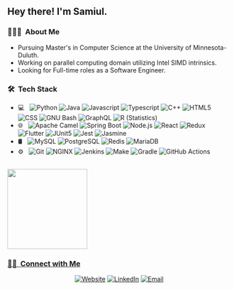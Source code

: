 <!-- <img src="https://raw.githubusercontent.com/samiu/AVS1508/master/assets/Aditya%20Vikram%20Singh%20Banner.png"> -->

<h2> Hey there! I'm Samiul.</h2>

<h3> 👨🏻‍💻 &nbsp;About Me </h3>

- Pursuing Master's in Computer Science at the University of Minnesota-Duluth.
- Working on parallel computing domain utilizing Intel SIMD intrinsics.
- Looking for Full-time roles as a Software Engineer.

<h3> 🛠 &nbsp;Tech Stack</h3>

- 💻 &nbsp;
  ![Python](https://img.shields.io/badge/-Python-333333?style=flat&logo=python)
  ![Java](https://img.shields.io/badge/-Java-333333?style=flat&logo=java)
  ![Javascript](https://img.shields.io/badge/-Javascript-333333?style=flat&logo=javascript)
  ![Typescript](https://img.shields.io/badge/-TypeScript-333333?style=flat&logo=typescript)
  ![C++](https://img.shields.io/badge/-C++-333333?style=flat&logo=C%2B%2B)
  ![HTML5](https://img.shields.io/badge/-HTML5-333333?style=flat&logo=HTML5)
  ![CSS](https://img.shields.io/badge/-CSS-333333?style=flat&logo=CSS3)
  ![GNU Bash](https://img.shields.io/badge/-GNU%20Bash-333333?style=flat&logo=gnubash)
  ![GraphQL](https://img.shields.io/badge/-GraphQL-333333?style=flat&logo=graphql&logoColor=E10098)
  ![R (Statistics)](https://img.shields.io/badge/-R-333333?style=flat&logo=R)
- 🌐 &nbsp;
  ![Apache Camel](https://img.shields.io/badge/-Apache%20Camel-333333?style=flat&logo=camel)
  ![Spring Boot](https://img.shields.io/badge/-Spring%20Boot-333333?style=flat&logo=springboot)
  ![Node.js](https://img.shields.io/badge/-Node.js-333333?style=flat&logo=node.js)
  ![React](https://img.shields.io/badge/-React-333333?style=flat&logo=react)
  ![Redux](https://img.shields.io/badge/-Redux-333333?style=flat&logo=redux)
  ![Flutter](https://img.shields.io/badge/-Flutter-333333?style=flat&logo=flutter&logoColor=02569B)
  ![JUnit5](https://img.shields.io/badge/-JUnit5-333333?style=flat&logo=junit5)
  ![Jest](https://img.shields.io/badge/-Jest-333333?style=flat&logo=jest&logoColor=C21325)
  ![Jasmine](https://img.shields.io/badge/-Jasmine-333333?style=flat&logo=jasmine&logoColor=8A4182)
- 🛢 &nbsp;
  ![MySQL](https://img.shields.io/badge/-MySQL-333333?style=flat&logo=mysql)
  ![PostgreSQL](https://img.shields.io/badge/-PostgreSQL-333333?style=flat&logo=postgresql)
  ![Redis](https://img.shields.io/badge/-Redis-333333?style=flat&logo=redis)
  ![MariaDB](https://img.shields.io/badge/-MariaDB-333333?style=flat&logo=mariadb)
- ⚙️ &nbsp;
  ![Git](https://img.shields.io/badge/-Git-333333?style=flat&logo=git)
  ![NGINX](https://img.shields.io/badge/-NGINX-333333?style=flat&logo=nginx&logoColor=009639)
  ![Jenkins](https://img.shields.io/badge/-Jenkins-333333?style=flat&logo=jenkins)
  ![Make](https://img.shields.io/badge/-Make-333333?style=flat&logo=make)
  ![Gradle](https://img.shields.io/badge/-Gradle-333333?style=flat&logo=gradle)
  ![GitHub Actions](https://img.shields.io/badge/-GitHub%20Actions-333333?style=flat&logo=githubactions)

<br/>

<a href="https://github.com/samiul123">
  <!--<img height="180em" src="https://github-readme-stats.vercel.app/api?username=samiul123&theme=holi&show_icons=true" />-->
  <img height="180em" src="https://github-readme-stats.vercel.app/api/top-langs/?username=samiul123&theme=holi&layout=compact" />

<!-- [![GitHub Streak](https://streak-stats.demolab.com/?user=samiul123)](https://git.io/streak-stats) -->

<br/>

<h3> 🤝🏻 &nbsp;Connect with Me </h3>

<p align="center">
<a href="https://samiul123.github.io/"><img alt="Website" src="https://img.shields.io/badge/Website-https://samiul123.github.io-blue?style=flat-square&logo=google-chrome"></a>
<a href="https://www.linkedin.com/in/samiulmushfik/"><img alt="LinkedIn" src="https://img.shields.io/badge/LinkedIn-samiulmushfik-blue?style=flat-square&logo=linkedin"></a>
<a href="mailto:mushf001@d.umn.edu"><img alt="Email" src="https://img.shields.io/badge/Email-mushf001@d.umn.edu-blue?style=flat-square&logo=gmail"></a>
</p>
